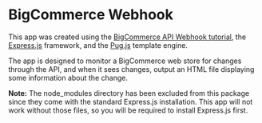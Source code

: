 # BigCommerce Webhook
This app was created using the [BigCommerce API Webhook tutorial](https://developer.bigcommerce.com/api-docs/getting-started/webhooks/setting-up-webhooks), the [Express.js](https://expressjs.com/) framework, and the [Pug.js](https://pugjs.org/) template engine.

The app is designed to monitor a BigCommerce web store for changes through the API, and when it sees changes, output an HTML file displaying some information about the change.

**Note:** The node_modules directory has been excluded from this package since they come with the standard Express.js installation. This app will not work without those files, so you will be required to install Express.js first.
